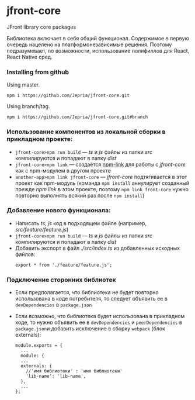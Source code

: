 # jfront-core
JFront library core packages

Библиотека включает в себя общий функционал. Содержимое в первую очередь нацелено на платформонезависимые решения. Поэтому подразумевает, по возможности, использование полифиллов для React, React Native сред.

### Installing from github

Using master.
```
npm i https://github.com/Jepria/jfront-core.git
```
Using branch/tag.
```
npm i https://github.com/Jepria/jfront-core.git#branch

```
### Использование компонентов из локальной сборки в прикладном проекте:
- `jfront-core>npm run build` —
    *ts* и *js* файлы из папки *src* компилируются и попадают в папку *dist*
- `jfront-core>npm link` —
    создаётся [npm-link](https://docs.npmjs.com/cli/link.html) для работы с *jfront-core* как с npm-модулем в другом проекте
- `another-app>npm link jfront-core` —
    *jfront-core* подтягивается в этот проект как npm-модуль (команда `npm install` аннулирует созданный прежде *npm link* в этом проекте, поэтому `npm link front-core` нужно повторно выполнять всякий раз после `npm install`)
    
### Добавление нового функционала:
- Написать *ts*, *js* код в подходящем файле (например, *src/feature/feature.js*)
- `jfront-core>npm run build` —
    *ts* и *js* файлы из папки *src* компилируются и попадают в папку *dist*
- Добавить экспорт в файл *./src/index.ts* из добавленных исходных файлов: 
    ```
    export * from './feature/feature.js';
    ```
### Подключение сторонних библиотек
- Если предполагается, что библиотека не будет повторно использована в коде потребителя, то следует объявить ее в `devDependencies` в `package.json`
- Если возможно, что библиотека будет использована в прикладном коде, то нужно объявить ее в  `devDependencies` и `peerDependencies` в `package.json`и добавить исключение в сборку `webpack` (блок externals):

    ```
    module.exports = {
      ...
      module: {
      ...
      externals: {
        //'имя библиотеки' : 'имя библиотеки'
        'lib-name': 'lib-name',
      },
      ...
    };
    ```
